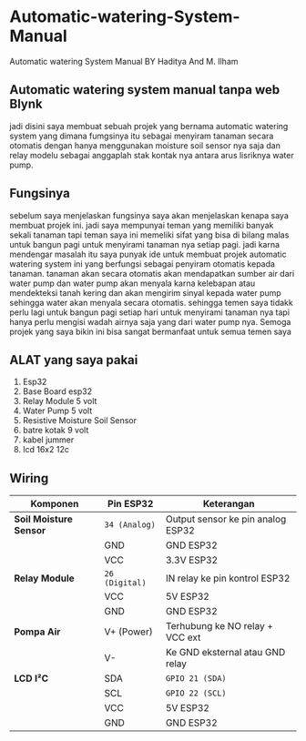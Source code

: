 # Automatic-watering-System-Manual
Automatic watering System Manual BY Haditya And M. Ilham




## Automatic watering system manual tanpa web Blynk
jadi disini saya membuat sebuah projek yang bernama automatic watering system yang dimana fumgsinya itu sebagai menyiram tanaman secara otomatis dengan hanya menggunakan moisture soil sensor nya saja dan relay modelu sebagai anggaplah stak kontak nya antara arus lisriknya water pump. 




## Fungsinya
sebelum saya menjelaskan fungsinya saya akan menjelaskan kenapa saya membuat projek ini. jadi saya mempunyai teman yang memiliki banyak sekali tanaman tapi teman saya ini memeliki sifat yang bisa di bilang malas untuk bangun pagi untuk menyirami tanaman nya setiap pagi. jadi karna mendengar masalah itu saya punyak ide untuk membuat projek automatic watering system ini yang berfungsi sebagai penyiram otomatis kepada tanaman. tanaman akan secara otomatis akan mendapatkan sumber air dari water pump dan water pump akan menyala karna kelebapan atau mendekteksi tanah kering dan akan mengirim sinyal kepada water pump sehingga water akan menyala secara otomatis. sehingga temen saya tidakk perlu lagi untuk bangun pagi setiap hari untuk menyirami tanaman nya tapi hanya perlu mengisi wadah airnya saja yang dari water pump nya. Semoga projek yang saya bikin ini bisa sangat bermanfaat untuk semua temen saya 


## ALAT yang saya pakai
1. Esp32
2. Base Board esp32
3. Relay Module 5 volt
4. Water Pump 5 volt
5. Resistive Moisture Soil Sensor
6. batre kotak 9 volt
7. kabel jummer
8. lcd 16x2 12c


## Wiring 
| Komponen                 | Pin ESP32      | Keterangan                        |
| ------------------------ | -------------- | --------------------------------- |
| **Soil Moisture Sensor** | `34 (Analog)`  | Output sensor ke pin analog ESP32 |
|                          | GND            | GND ESP32                         |
|                          | VCC            | 3.3V ESP32                        |
| **Relay Module**         | `26 (Digital)` | IN relay ke pin kontrol ESP32     |
|                          | VCC            | 5V ESP32                          |
|                          | GND            | GND ESP32                         |
| **Pompa Air**            | V+ (Power)     | Terhubung ke NO relay + VCC ext   |
|                          | V-             | Ke GND eksternal atau GND relay   |
| **LCD I²C**              | SDA            | `GPIO 21 (SDA)`                   |
|                          | SCL            | `GPIO 22 (SCL)`                   |
|                          | VCC            | 5V ESP32                          |
|                          | GND            | GND ESP32                         |




